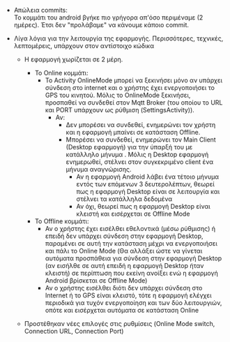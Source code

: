 + Απώλεια commits: <br />
    Το κομμάτι του android βγήκε πιο γρήγορα απ'όσο περιμέναμε (2 ημέρες). Έτσι δεν
    "προλάβαμε" να κάνουμε κάποιο commit.

+ Λίγα λόγια για την λειτουργία της εφαρμογής. Περισσότερες, τεχνικές, λεπτομέρεις, υπάρχουν
    στον αντίστοιχο κώδικα
    + Η εφαρμογή χωρίζεται σε 2 μέρη.
        + Το Online κομμάτι:
            + Το Activity OnlineMode μπορεί να ξεκινήσει μόνο αν υπάρχει σύνδεση στο internet και ο χρήστης
            έχει ενεργοποιήσει το GPS του κινητού. Μόλις το OnlineMode ξεκινήσει, προσπαθεί να συνδεθεί
            στον Mqtt Broker (του οποίου το URL και PORT υπάρχουν ως ρύθμιση (SettingsActivity)).
                + Αν:
                    + Δεν μπορέσει να συνδεθεί, ενημερώνει τον χρήστη και η εφαρμογή μπαίνει σε κατάσταση Offline.
                    + Μπορέσει να συνδεθεί, ενημερώνει τον Main Client (Desktop εφαρμογή) για την ύπαρξή του
                    με κατάλληλο μήνυμα . Μόλις η Desktop εφαρμογή ενημερωθεί, στέλνει στον συγκεκριμένο
                    client ένα μήνυμα αναγνώρισης.
                        + Αν η εφαρμογή Android λάβει ένα τέτοιο μήνυμα εντός των επόμενων 3 δευτερολέπτων,
                            θεωρεί πως η εφαρμογή Desktop είναι σε λειτουργία και στέλνει τα κατάλληλα δεδομένα
                        + Αν όχι, θεωρεί πως η εφαρμογή Desktop είναι κλειστή και εισέρχεται σε Offline Mode
        + Το Offline κομμάτι:
            + Αν ο χρήστης έχει εισέλθει εθελοντικά (μέσω ρύθμισης) ή επειδή δεν υπάρχει σύνδεση στην εφαρμογή Desktop,
            παραμένει σε αυτή την κατάσταση μέχρι να ενεργοποιήσει και πάλι το Online Mode (Θα αλλάξει ώστε
            να γίνεται αυτόματα προσπάθεια για σύνδεση στην εφαρμογή Desktop (αν εισήλθε σε αυτή επειδή
            η εφαρμογή Desktop ήταν κλειστή) σε περίπτωση που εκείνη ανοίξει ενώ η εφαρμογή Android
            βρίσκεται σε Offline Mode)
            + Αν ο χρήστης εισέλθει διότι δεν υπάρχει σύνδεση στο Internet ή το GPS είναι κλειστό, τότε
            η εφαρμογή ελέγχει περιοδικά για τυχόν ενεργοποίηση και των δύο λειτουργιών, οπότε και εισέρχεται
            αυτόματα σε κατάσταση Online

    + Προστέθηκαν νέες επιλογές στις ρυθμίσεις (Online Mode switch, Connection URL, Connection Port)